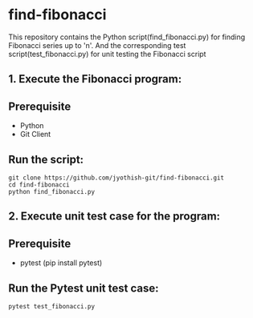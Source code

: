 # find-fibonacci
This repository contains the Python script(find_fibonacci.py) for finding Fibonacci series up to 'n'. And the corresponding test script(test_fibonacci.py) for unit testing the Fibonacci script

## 1. Execute the Fibonacci program:

## Prerequisite
* Python
* Git Client

## Run the script:
```
git clone https://github.com/jyothish-git/find-fibonacci.git
cd find-fibonacci
python find_fibonacci.py
```
## 2. Execute unit test case for the program:

## Prerequisite
* pytest (pip install pytest)

## Run the Pytest unit test case:

```
pytest test_fibonacci.py
```


